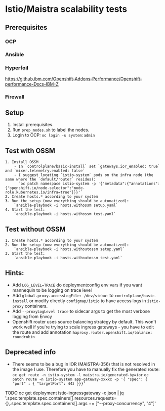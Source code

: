 # Istio/Maistra scalability tests

##  Prerequisites

### OCP 
### Ansible
### Hyperfoil

https://github.ibm.com/Openshift-Addons-Performance/Openshift-performance-Docs-IBM-Z

### Firewall

## Setup

1. Install prerequisites
2. Run `prep_nodes.sh` to label the nodes.
3. Login to OCP: `oc login -u system:admin`

## Test with OSSM
    1. Install OSSM
        - In `controlplane/basic-install` set `gateways.ior_enabled: true` and `mixer.telemetry.enabled: false`
        - I suggest locating `istio-system` pods on the infra node (the same where the `default/router` resides):
          `oc patch namespace istio-system -p '{"metadata":{"annotations":{"openshift.io/node-selector":"node-role.kubernetes.io/infra=true"}}}'`
    2. Create hosts.* according to your system
    3. Run the setup (now everything should be automatized):
        `ansible-playbook -i hosts.withossm setup.yaml`
    4. Start the test:
        `ansible-playbook -i hosts.withossm test.yaml`
        
## Test without OSSM
    1. Create hosts.* according to your system
    2. Run the setup (now everything should be automatized):
        `ansible-playbook -i hosts.withoutossm setup.yaml`
    3. Start the test:
        `ansible-playbook -i hosts.withoutossm test.yaml`
        

## Hints:

* Add `LOG_LEVEL=TRACE` do deploymentconfig env vars if you want mannequin to be logging on trace level
* Add `global.proxy.accessLogFile: /dev/stdout` to `controlplane/basic-install` or modify directly `configmap/istio` to have access logs in `istio-proxy` containers.
* Add `--proxyLogLevel trace` to sidecar args to get the most verbose logging from Envoy
* Openshift router uses source balancing strategy by default. This won't work well if you're trying to scale ingress gateways - you have to edit the route and add annotation `haproxy.router.openshift.io/balance: roundrobin`

## Deprecated info

* There seems to be a bug in IOR (MAISTRA-356) that is not resolved in the image I use. Therefore you have to manually fix the generated route: `oc get route -n istio-system -l maistra.io/generated-by=ior` `oc patch route -n istio-system app-gateway-xxxxx -p '{ "spec": { "port" : { "targetPort": 443 }}}'`

TODO
oc get deployment istio-ingressgateway -o json | jq '.spec.template.spec.containers[].resources.requests={},.spec.template.spec.containers[].args += ["--proxy-concurrency", "4"]'
